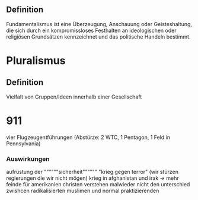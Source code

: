 ## Definition
Fundamentalismus ist eine Überzeugung, Anschauung oder Geisteshaltung, die sich durch ein kompromissloses Festhalten an ideologischen oder religiösen Grundsätzen kennzeichnet und das politische Handeln bestimmt.


# Pluralismus
## Definition
Vielfalt von Gruppen/Ideen innerhalb einer Gesellschaft


# 911
vier Flugzeugentführungen (Abstürze: 2 WTC, 1 Pentagon, 1 Feld in Pennsylvania)

### Auswirkungen
aufrüstung der """"""sicherheit"""""" 
"krieg gegen terror" (wir stürzen regierungen die wir nicht mögen)
krieg in afghanistan und irak
-> mehr feinde für amerikanien
christen verstehen malwieder nicht den unterschied zwishcen radikalisierten muslimen und normal praktizierenden